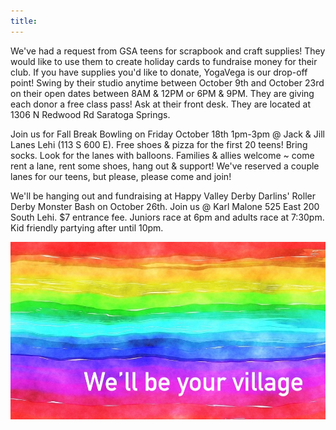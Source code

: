 ```yaml
---
title: 
---
```

 
We've had a request from GSA teens for scrapbook and craft supplies! They would like to use them to create holiday cards to fundraise money for their club. If you have supplies you'd like to donate, YogaVega is our drop-off point! Swing by their studio anytime between October 9th and October 23rd on their open dates between 8AM & 12PM or 6PM & 9PM. They are giving each donor a free class pass! Ask at their front desk. They are located at 1306 N Redwood Rd Saratoga Springs. 

Join us for Fall Break Bowling on Friday October 18th 1pm-3pm @ Jack & Jill Lanes Lehi (113 S 600 E). Free shoes & pizza for the first 20 teens! Bring socks. Look for the lanes with balloons. Families & allies welcome ~ come rent a lane, rent some shoes, hang out & support! We've reserved a couple lanes for our teens, but please, please come and join!

We'll be hanging out and fundraising at Happy Valley Derby Darlins' Roller Derby Monster Bash on October 26th. Join us @ Karl Malone 525 East 200 South Lehi. $7 entrance fee. Juniors race at 6pm and adults race at 7:30pm. Kid friendly partying after until 10pm.  

![we'll be your village](files/rainbow-banner.jpeg)


